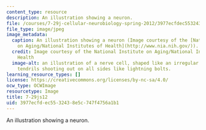 ```yaml
---
content_type: resource
description: An illustration showing a neuron.
file: /courses/7-29j-cellular-neurobiology-spring-2012/3977ecfdec5532438e5c747f4756a1b1_7-29js12.jpg
file_type: image/jpeg
image_metadata:
  caption: An illustration showing a neuron (Image courtesy of the [National Institute
    on Aging/National Institutes of Health](http://www.nia.nih.gov/)).
  credit: Image courtesy of the National Institute on Aging/National Institutes of
    Health
  image-alt: an illustration of a nerve cell, shaped like an irregular circle with
    tendrils shooting out on all sides like lightning bolts.
learning_resource_types: []
license: https://creativecommons.org/licenses/by-nc-sa/4.0/
ocw_type: OCWImage
resourcetype: Image
title: 7-29js12
uid: 3977ecfd-ec55-3243-8e5c-747f4756a1b1
---
```

An illustration showing a neuron.